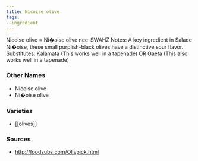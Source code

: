 ```yaml
---
title: Nicoise olive
tags:
- ingredient
---
```

Nicoise olive = Ni�oise olive nee-SWAHZ Notes: A key ingredient in Salade Ni�oise, these small purplish-black olives have a distinctive sour flavor. Substitutes: Kalamata (This works well in a tapenade) OR Gaeta (This also works well in a tapenade)

### Other Names

* Nicoise olive
* Ni�oise olive

### Varieties

* [[olives]]

### Sources
* http://foodsubs.com/Olivpick.html
